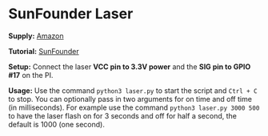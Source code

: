 # SunFounder Laser

**Supply:** [Amazon](https://www.amazon.ca/gp/product/B013QSHMSU/ref=ppx_yo_dt_b_asin_title_o06_s01?ie=UTF8&psc=1)

**Tutorial:** [SunFounder](https://learn.sunfounder.com/lesson-5-laser-emitter-module)

**Setup:** Connect the laser **VCC pin to 3.3V power** and the **SIG pin to GPIO #17** on the PI.

**Usage:** Use the command `python3 laser.py` to start the script and `Ctrl + C` to stop. You can optionally pass in two arguments for on time and off time (in milliseconds). For example use the command `python3 laser.py 3000 500` to have the laser flash on for 3 seconds and off for half a second, the default is 1000 (one second).

